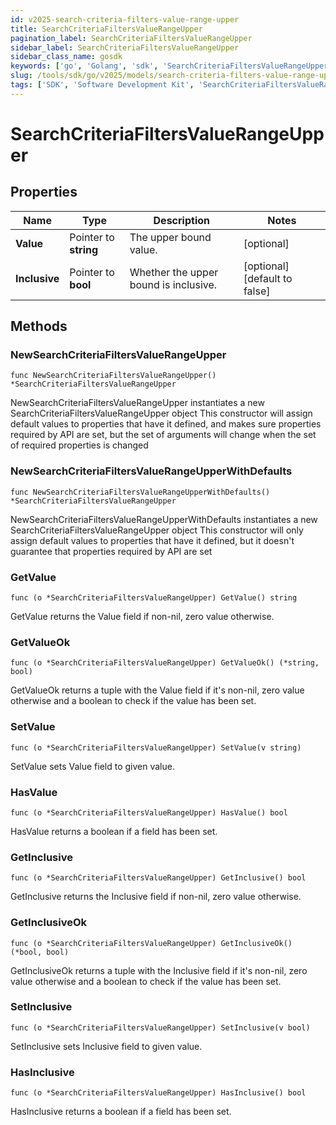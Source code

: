 ```yaml
---
id: v2025-search-criteria-filters-value-range-upper
title: SearchCriteriaFiltersValueRangeUpper
pagination_label: SearchCriteriaFiltersValueRangeUpper
sidebar_label: SearchCriteriaFiltersValueRangeUpper
sidebar_class_name: gosdk
keywords: ['go', 'Golang', 'sdk', 'SearchCriteriaFiltersValueRangeUpper', 'V2025SearchCriteriaFiltersValueRangeUpper'] 
slug: /tools/sdk/go/v2025/models/search-criteria-filters-value-range-upper
tags: ['SDK', 'Software Development Kit', 'SearchCriteriaFiltersValueRangeUpper', 'V2025SearchCriteriaFiltersValueRangeUpper']
---
```


# SearchCriteriaFiltersValueRangeUpper

## Properties

Name | Type | Description | Notes
------------ | ------------- | ------------- | -------------
**Value** | Pointer to **string** | The upper bound value. | [optional] 
**Inclusive** | Pointer to **bool** | Whether the upper bound is inclusive. | [optional] [default to false]

## Methods

### NewSearchCriteriaFiltersValueRangeUpper

`func NewSearchCriteriaFiltersValueRangeUpper() *SearchCriteriaFiltersValueRangeUpper`

NewSearchCriteriaFiltersValueRangeUpper instantiates a new SearchCriteriaFiltersValueRangeUpper object
This constructor will assign default values to properties that have it defined,
and makes sure properties required by API are set, but the set of arguments
will change when the set of required properties is changed

### NewSearchCriteriaFiltersValueRangeUpperWithDefaults

`func NewSearchCriteriaFiltersValueRangeUpperWithDefaults() *SearchCriteriaFiltersValueRangeUpper`

NewSearchCriteriaFiltersValueRangeUpperWithDefaults instantiates a new SearchCriteriaFiltersValueRangeUpper object
This constructor will only assign default values to properties that have it defined,
but it doesn't guarantee that properties required by API are set

### GetValue

`func (o *SearchCriteriaFiltersValueRangeUpper) GetValue() string`

GetValue returns the Value field if non-nil, zero value otherwise.

### GetValueOk

`func (o *SearchCriteriaFiltersValueRangeUpper) GetValueOk() (*string, bool)`

GetValueOk returns a tuple with the Value field if it's non-nil, zero value otherwise
and a boolean to check if the value has been set.

### SetValue

`func (o *SearchCriteriaFiltersValueRangeUpper) SetValue(v string)`

SetValue sets Value field to given value.

### HasValue

`func (o *SearchCriteriaFiltersValueRangeUpper) HasValue() bool`

HasValue returns a boolean if a field has been set.

### GetInclusive

`func (o *SearchCriteriaFiltersValueRangeUpper) GetInclusive() bool`

GetInclusive returns the Inclusive field if non-nil, zero value otherwise.

### GetInclusiveOk

`func (o *SearchCriteriaFiltersValueRangeUpper) GetInclusiveOk() (*bool, bool)`

GetInclusiveOk returns a tuple with the Inclusive field if it's non-nil, zero value otherwise
and a boolean to check if the value has been set.

### SetInclusive

`func (o *SearchCriteriaFiltersValueRangeUpper) SetInclusive(v bool)`

SetInclusive sets Inclusive field to given value.

### HasInclusive

`func (o *SearchCriteriaFiltersValueRangeUpper) HasInclusive() bool`

HasInclusive returns a boolean if a field has been set.


